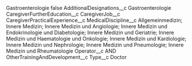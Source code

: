 <?xml version="1.0" encoding="UTF-8"?>
<CustomMetadata xmlns="http://soap.sforce.com/2006/04/metadata" xmlns:xsi="http://www.w3.org/2001/XMLSchema-instance" xmlns:xsd="http://www.w3.org/2001/XMLSchema">
    <label>Gastroenterologie</label>
    <protected>false</protected>
    <values>
        <field>AdditionalDesignations__c</field>
        <value xsi:type="xsd:string">Gastroenterologie</value>
    </values>
    <values>
        <field>CaregiverFurtherEducation__c</field>
        <value xsi:nil="true"/>
    </values>
    <values>
        <field>CaregiverJob__c</field>
        <value xsi:nil="true"/>
    </values>
    <values>
        <field>CaregiverPracticalExperience__c</field>
        <value xsi:nil="true"/>
    </values>
    <values>
        <field>MedicalDiscipline__c</field>
        <value xsi:type="xsd:string">Allgemeinmedizin; Innere Medizin; Innere Medizin und Angiologie; Innere Medizin und Endokrinologie und Diabetologie; Innere Medizin und Geriatrie; Innere Medizin und Haematologie und Onkologie; Innere Medizin und Kardiologie; Innere Medizin und Nephrologie; Innere Medizin und Pneumologie; Innere Medizin und Rheumatologie</value>
    </values>
    <values>
        <field>Operator__c</field>
        <value xsi:type="xsd:string">AND</value>
    </values>
    <values>
        <field>OtherTrainingAndDevelopment__c</field>
        <value xsi:nil="true"/>
    </values>
    <values>
        <field>Type__c</field>
        <value xsi:type="xsd:string">Doctor</value>
    </values>
</CustomMetadata>
